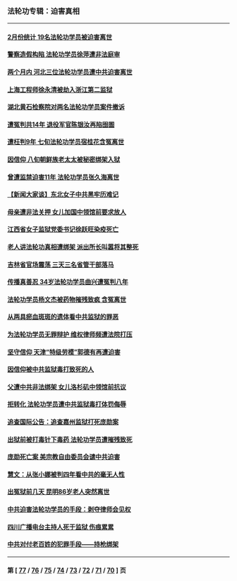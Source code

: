 ### 法轮功专辑：迫害真相
---
#### [2月份统计 19名法轮功学员被迫害离世](../../pages/nf4379/n13947335.md?03130430) 
#### [警察造假构陷 法轮功学员徐萍遭非法庭审](../../pages/nf4379/n13946469.md?03130430) 
#### [两个月内 河北三位法轮功学员遭中共迫害离世](../../pages/nf4379/n13945856.md?03130430) 
#### [上海工程师徐永清被劫入浙江第二监狱](../../pages/nf4379/n13945041.md?03130430) 
#### [湖北黄石检察院对两名法轮功学员案件撤诉](../../pages/nf4379/n13944382.md?03130430) 
#### [遭冤判共14年 退役军官陈银汝再陷囹圄](../../pages/nf4379/n13943569.md?03130430) 
#### [遭枉判9年 七旬法轮功学员宿桂花含冤离世](../../pages/nf4379/n13943708.md?03130430) 
#### [因信仰 八旬朝鲜族老太太被秘密绑架入狱](../../pages/nf4379/n13942333.md?03130430) 
#### [曾遭监禁迫害11年 法轮功学员张久海离世](../../pages/nf4379/n13941569.md?03130430) 
#### [【新闻大家谈】东北女子中共黑牢历难记](../../pages/nf4379/n13942450.md?03130430) 
#### [母亲遭非法关押 女儿加国中领馆前要求放人](../../pages/nf4379/n13941094.md?03130430) 
#### [江西省女子监狱党委书记徐跃旺染疫死亡](../../pages/nf4379/n13940039.md?03130430) 
#### [老人讲法轮功真相遭绑架 派出所长叫嚣将其整死](../../pages/nf4379/n13939553.md?03130430) 
#### [吉林省官场震荡 三天三名省管干部落马](../../pages/nf4379/n13939851.md?03130430) 
#### [传播真善忍 34岁法轮功学员曲兴遭冤判八年](../../pages/nf4379/n13939536.md?03130430) 
#### [法轮功学员杨文杰被药物摧残致疯 含冤离世](../../pages/nf4379/n13938659.md?03130430) 
#### [从两具瘀血斑斑的遗体看中共监狱的罪恶](../../pages/nf4379/n13936388.md?03130430) 
#### [为法轮功学员无罪辩护 维权律师频遭法院打压](../../pages/nf4379/n13937296.md?03130430) 
#### [坚守信仰 天津“特级劳模”郭德有再遭迫害](../../pages/nf4379/n13934725.md?03130430) 
#### [因信仰被中共监狱毒打致死的人](../../pages/nf4379/n13934141.md?03130430) 
#### [父遭中共非法绑架 女儿洛杉矶中领馆前抗议](../../pages/nf4379/n13933807.md?03130430) 
#### [拒转化 法轮功学员遭中共监狱毒打体罚侮辱](../../pages/nf4379/n13928989.md?03130430) 
#### [追查国际公告：追查嘉州监狱打死庞勋案](../../pages/nf4379/n13933461.md?03130430) 
#### [出狱前被打毒针下毒药 法轮功学员遭摧残致死](../../pages/nf4379/n13931976.md?03130430) 
#### [庞勋死亡案 美宗教自由委员会谴中共迫害](../../pages/nf4379/n13932260.md?03130430) 
#### [慧文：从张小娜被判四年看中共的毫无人性](../../pages/nf4379/n13931796.md?03130430) 
#### [出冤狱前几天 昆明86岁老人突然离世](../../pages/nf4379/n13931228.md?03130430) 
#### [中共迫害法轮功学员的手段：剥夺律师会见权](../../pages/nf4379/n13929748.md?03130430) 
#### [四川广播电台主持人死于监狱 伤痕累累](../../pages/nf4379/n13929027.md?03130430) 
#### [中共对付老百姓的犯罪手段——持枪绑架](../../pages/nf4379/n13926448.md?03130430) 

---
#### 第 [ [77](./77.md?03130430) / [76](./76.md?03130430) / [75](./75.md?03130430) / [74](./74.md?03130430) / [73](./73.md?03130430) / [72](./72.md?03130430) / [71](./71.md?03130430) / [70](./70.md?03130430) ] 页
